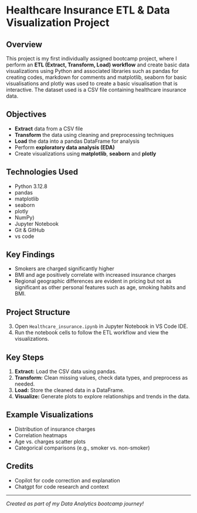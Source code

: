 # Healthcare Insurance ETL & Data Visualization Project

## Overview

This project is my first individually assigned bootcamp project, where I perform an **ETL (Extract, Transform, Load) workflow** and create basic data visualizations using Python and associated libraries such as pandas for creating codes, markdown for comments and matplotlib, seaborn for basic visualisations and plotly was used to create a basic visualisation that is interactive. The dataset used is a CSV file containing healthcare insurance data.

## Objectives

- **Extract** data from a CSV file
- **Transform** the data using cleaning and preprocessing techniques
- **Load** the data into a pandas DataFrame for analysis
- Perform **exploratory data analysis (EDA)**
- Create visualizations using **matplotlib**, **seaborn** and **plotly**

## Technologies Used

- Python 3.12.8
- pandas
- matplotlib
- seaborn
- plotly
- NumPy)
- Jupyter Notebook
- Git & GitHub
- vs code

## Key Findings
- Smokers are charged significantly higher
- BMI and age positively correlate with increased insurance charges
- Regional geographic differences are evident in pricing but not as significant as other personal features such as age, smoking habits and BMI.


## Project Structure

3. Open `Healthcare_insurance.ipynb` in Jupyter Notebook in VS Code IDE.
4. Run the notebook cells to follow the ETL workflow and view the visualizations.

## Key Steps

1. **Extract:** Load the CSV data using pandas.
2. **Transform:** Clean missing values, check data types, and preprocess as needed.
3. **Load:** Store the cleaned data in a DataFrame.
4. **Visualize:** Generate plots to explore relationships and trends in the data.

## Example Visualizations

- Distribution of insurance charges
- Correlation heatmaps
- Age vs. charges scatter plots
- Categorical comparisons (e.g., smoker vs. non-smoker)
## Credits
- Copilot for code correction and explanation
- Chatgpt for code research and context


---

*Created as part of my Data Analytics bootcamp journey!*

